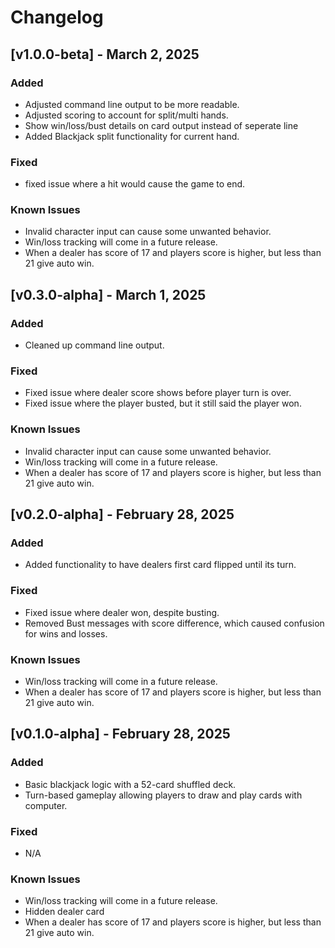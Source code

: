 # Changelog

## [v1.0.0-beta] - March 2, 2025
### Added
- Adjusted command line output to be more readable.
- Adjusted scoring to account for split/multi hands.
- Show win/loss/bust details on card output instead of seperate line
- Added Blackjack split functionality for current hand.

### Fixed
- fixed issue where a hit would cause the game to end.

### Known Issues
- Invalid character input can cause some unwanted behavior.
- Win/loss tracking will come in a future release.
- When a dealer has score of 17 and players score is higher, but less than 21 give auto win.

## [v0.3.0-alpha] - March 1, 2025
### Added
- Cleaned up command line output.

### Fixed
- Fixed issue where dealer score shows before player turn is over.
- Fixed issue where the player busted, but it still said the player won.

### Known Issues
- Invalid character input can cause some unwanted behavior.
- Win/loss tracking will come in a future release.
- When a dealer has score of 17 and players score is higher, but less than 21 give auto win.

## [v0.2.0-alpha] - February 28, 2025
### Added
- Added functionality to have dealers first card flipped until its turn.

### Fixed
- Fixed issue where dealer won, despite busting.
- Removed Bust messages with score difference, which caused confusion for wins and losses.

### Known Issues
- Win/loss tracking will come in a future release.
- When a dealer has score of 17 and players score is higher, but less than 21 give auto win.

## [v0.1.0-alpha] - February 28, 2025
### Added
- Basic blackjack logic with a 52-card shuffled deck.
- Turn-based gameplay allowing players to draw and play cards with computer.

### Fixed
- N/A

### Known Issues
- Win/loss tracking will come in a future release.
- Hidden dealer card
- When a dealer has score of 17 and players score is higher, but less than 21 give auto win.